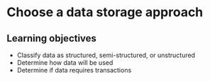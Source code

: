 # Choose a data storage approach

## Learning objectives

- Classify data as structured, semi-structured, or unstructured
- Determine how data will be used
- Determine if data requires transactions



